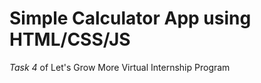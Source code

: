 <h1>Simple Calculator App using HTML/CSS/JS</h1>
<p><i>Task 4</i> of Let's Grow More Virtual Internship Program</p>
